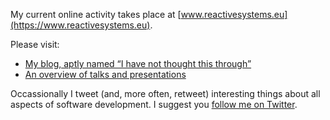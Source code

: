 
My current online activity takes place at [www.reactivesystems.eu](https://www.reactivesystems.eu).

Please visit:

* [My blog, aptly named “I have not thought this through”](https://www.reactivesystems.eu/blog/index.html)
* [An overview of talks and presentations](https://www.reactivesystems.eu/about/index.html)

Occassionally I tweet (and, more often, retweet) interesting things about all aspects of software development. I suggest you [follow me on Twitter](https://twitter.com/lutzhuehnken).
